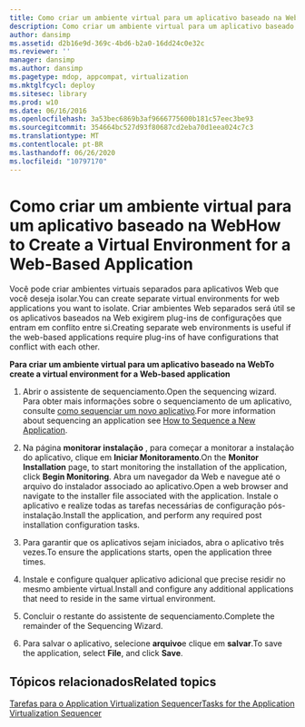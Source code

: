 ```yaml
---
title: Como criar um ambiente virtual para um aplicativo baseado na Web
description: Como criar um ambiente virtual para um aplicativo baseado na Web
author: dansimp
ms.assetid: d2b16e9d-369c-4bd6-b2a0-16dd24c0e32c
ms.reviewer: ''
manager: dansimp
ms.author: dansimp
ms.pagetype: mdop, appcompat, virtualization
ms.mktglfcycl: deploy
ms.sitesec: library
ms.prod: w10
ms.date: 06/16/2016
ms.openlocfilehash: 3a53bec6869b3af9666775600b181c57eec3be93
ms.sourcegitcommit: 354664bc527d93f80687cd2eba70d1eea024c7c3
ms.translationtype: MT
ms.contentlocale: pt-BR
ms.lasthandoff: 06/26/2020
ms.locfileid: "10797170"
---
```

# <span data-ttu-id="94b4f-103">Como criar um ambiente virtual para um aplicativo baseado na Web</span><span class="sxs-lookup"><span data-stu-id="94b4f-103">How to Create a Virtual Environment for a Web-Based Application</span></span>


<span data-ttu-id="94b4f-104">Você pode criar ambientes virtuais separados para aplicativos Web que você deseja isolar.</span><span class="sxs-lookup"><span data-stu-id="94b4f-104">You can create separate virtual environments for web applications you want to isolate.</span></span> <span data-ttu-id="94b4f-105">Criar ambientes Web separados será útil se os aplicativos baseados na Web exigirem plug-ins de configurações que entram em conflito entre si.</span><span class="sxs-lookup"><span data-stu-id="94b4f-105">Creating separate web environments is useful if the web-based applications require plug-ins of have configurations that conflict with each other.</span></span>

**<span data-ttu-id="94b4f-106">Para criar um ambiente virtual para um aplicativo baseado na Web</span><span class="sxs-lookup"><span data-stu-id="94b4f-106">To create a virtual environment for a Web-based application</span></span>**

1.  <span data-ttu-id="94b4f-107">Abrir o assistente de sequenciamento.</span><span class="sxs-lookup"><span data-stu-id="94b4f-107">Open the sequencing wizard.</span></span> <span data-ttu-id="94b4f-108">Para obter mais informações sobre o sequenciamento de um aplicativo, consulte [como sequenciar um novo aplicativo](how-to-sequence-a-new-application.md).</span><span class="sxs-lookup"><span data-stu-id="94b4f-108">For more information about sequencing an application see [How to Sequence a New Application](how-to-sequence-a-new-application.md).</span></span>

2.  <span data-ttu-id="94b4f-109">Na página **monitorar instalação** , para começar a monitorar a instalação do aplicativo, clique em **Iniciar Monitoramento**.</span><span class="sxs-lookup"><span data-stu-id="94b4f-109">On the **Monitor Installation** page, to start monitoring the installation of the application, click **Begin Monitoring**.</span></span> <span data-ttu-id="94b4f-110">Abra um navegador da Web e navegue até o arquivo do instalador associado ao aplicativo.</span><span class="sxs-lookup"><span data-stu-id="94b4f-110">Open a web browser and navigate to the installer file associated with the application.</span></span> <span data-ttu-id="94b4f-111">Instale o aplicativo e realize todas as tarefas necessárias de configuração pós-instalação.</span><span class="sxs-lookup"><span data-stu-id="94b4f-111">Install the application, and perform any required post installation configuration tasks.</span></span>

3.  <span data-ttu-id="94b4f-112">Para garantir que os aplicativos sejam iniciados, abra o aplicativo três vezes.</span><span class="sxs-lookup"><span data-stu-id="94b4f-112">To ensure the applications starts, open the application three times.</span></span>

4.  <span data-ttu-id="94b4f-113">Instale e configure qualquer aplicativo adicional que precise residir no mesmo ambiente virtual.</span><span class="sxs-lookup"><span data-stu-id="94b4f-113">Install and configure any additional applications that need to reside in the same virtual environment.</span></span>

5.  <span data-ttu-id="94b4f-114">Concluir o restante do assistente de sequenciamento.</span><span class="sxs-lookup"><span data-stu-id="94b4f-114">Complete the remainder of the Sequencing Wizard.</span></span>

6.  <span data-ttu-id="94b4f-115">Para salvar o aplicativo, selecione **arquivo**e clique em **salvar**.</span><span class="sxs-lookup"><span data-stu-id="94b4f-115">To save the application, select **File**, and click **Save**.</span></span>

## <span data-ttu-id="94b4f-116">Tópicos relacionados</span><span class="sxs-lookup"><span data-stu-id="94b4f-116">Related topics</span></span>


[<span data-ttu-id="94b4f-117">Tarefas para o Application Virtualization Sequencer</span><span class="sxs-lookup"><span data-stu-id="94b4f-117">Tasks for the Application Virtualization Sequencer</span></span>](tasks-for-the-application-virtualization-sequencer.md)

 

 






